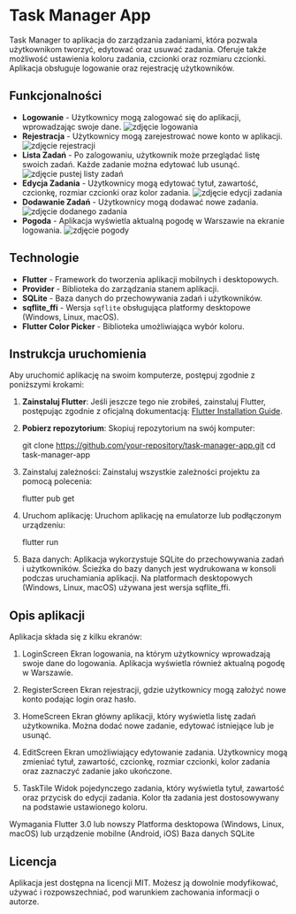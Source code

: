# Task Manager App

Task Manager to aplikacja do zarządzania zadaniami, która pozwala użytkownikom tworzyć, edytować oraz usuwać zadania. Oferuje także możliwość ustawienia koloru zadania, czcionki oraz rozmiaru czcionki. Aplikacja obsługuje logowanie oraz rejestrację użytkowników.

## Funkcjonalności

- **Logowanie** - Użytkownicy mogą zalogować się do aplikacji, wprowadzając swoje dane. ![zdjęcie logowania](/assets/Readme/logowanie.png)
- **Rejestracja** - Użytkownicy mogą zarejestrować nowe konto w aplikacji. ![zdjęcie rejestracji](lib/assets/Readme/rejestracja.png)
- **Lista Zadań** - Po zalogowaniu, użytkownik może przeglądać listę swoich zadań. Każde zadanie można edytować lub usunąć. ![zdjęcie pustej listy zadań](lib/assets/readme/zadania.png)
- **Edycja Zadania** - Użytkownicy mogą edytować tytuł, zawartość, czcionkę, rozmiar czcionki oraz kolor zadania. ![zdjęcie edycji zadania](lib/assets/readme/edycja_zadania.png)
- **Dodawanie Zadań** - Użytkownicy mogą dodawać nowe zadania. ![zdjęcie dodanego zadania](lib/assets/readme/dodawanie_zadania.png)
- **Pogoda** - Aplikacja wyświetla aktualną pogodę w Warszawie na ekranie logowania. ![zdjęcie pogody](lib/assets/readme/pogoda.png)

## Technologie

- **Flutter** - Framework do tworzenia aplikacji mobilnych i desktopowych.
- **Provider** - Biblioteka do zarządzania stanem aplikacji.
- **SQLite** - Baza danych do przechowywania zadań i użytkowników.
- **sqflite_ffi** - Wersja `sqflite` obsługująca platformy desktopowe (Windows, Linux, macOS).
- **Flutter Color Picker** - Biblioteka umożliwiająca wybór koloru.

## Instrukcja uruchomienia

Aby uruchomić aplikację na swoim komputerze, postępuj zgodnie z poniższymi krokami:

1. **Zainstaluj Flutter**:
   Jeśli jeszcze tego nie zrobiłeś, zainstaluj Flutter, postępując zgodnie z oficjalną dokumentacją: [Flutter Installation Guide](https://flutter.dev/docs/get-started/install).

2. **Pobierz repozytorium**:
   Skopiuj repozytorium na swój komputer:
   
   git clone https://github.com/your-repository/task-manager-app.git
   cd task-manager-app
   
3. Zainstaluj zależności: Zainstaluj wszystkie zależności projektu za pomocą polecenia:
   
   flutter pub get

4. Uruchom aplikację: Uruchom aplikację na emulatorze lub podłączonym urządzeniu:

   flutter run
   
5. Baza danych: Aplikacja wykorzystuje SQLite do przechowywania zadań i użytkowników. Ścieżka do bazy danych jest wydrukowana w konsoli podczas uruchamiania aplikacji. Na platformach desktopowych (Windows, Linux,     macOS) używana jest wersja sqflite_ffi.

## Opis aplikacji
Aplikacja składa się z kilku ekranów:

1. LoginScreen
Ekran logowania, na którym użytkownicy wprowadzają swoje dane do logowania. Aplikacja wyświetla również aktualną pogodę w Warszawie.

2. RegisterScreen
Ekran rejestracji, gdzie użytkownicy mogą założyć nowe konto podając login oraz hasło.

3. HomeScreen
Ekran główny aplikacji, który wyświetla listę zadań użytkownika. Można dodać nowe zadanie, edytować istniejące lub je usunąć.

4. EditScreen
Ekran umożliwiający edytowanie zadania. Użytkownicy mogą zmieniać tytuł, zawartość, czcionkę, rozmiar czcionki, kolor zadania oraz zaznaczyć zadanie jako ukończone.

5. TaskTile
Widok pojedynczego zadania, który wyświetla tytuł, zawartość oraz przycisk do edycji zadania. Kolor tła zadania jest dostosowywany na podstawie ustawionego koloru.

Wymagania
Flutter 3.0 lub nowszy
Platforma desktopowa (Windows, Linux, macOS) lub urządzenie mobilne (Android, iOS)
Baza danych SQLite

## Licencja

Aplikacja jest dostępna na licencji MIT. Możesz ją dowolnie modyfikować, używać i rozpowszechniać, pod warunkiem zachowania informacji o autorze.


